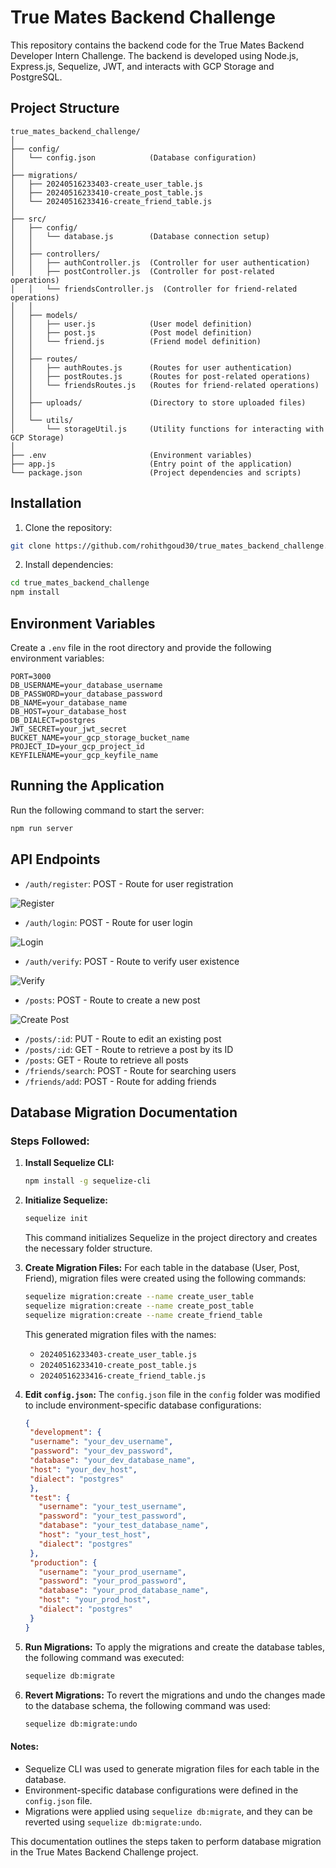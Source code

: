 # True Mates Backend Challenge

This repository contains the backend code for the True Mates Backend Developer Intern Challenge. The backend is developed using Node.js, Express.js, Sequelize, JWT, and interacts with GCP Storage and PostgreSQL.

## Project Structure

```
true_mates_backend_challenge/
│
├── config/
│   └── config.json            (Database configuration)
│
├── migrations/
│   ├── 20240516233403-create_user_table.js
│   ├── 20240516233410-create_post_table.js
│   └── 20240516233416-create_friend_table.js
│
├── src/
│   ├── config/
│   │   └── database.js        (Database connection setup)
│   │
│   ├── controllers/
│   │   ├── authController.js  (Controller for user authentication)
│   │   ├── postController.js  (Controller for post-related operations)
│   │   └── friendsController.js  (Controller for friend-related operations)
│   │
│   ├── models/
│   │   ├── user.js            (User model definition)
│   │   ├── post.js            (Post model definition)
│   │   └── friend.js          (Friend model definition)
│   │
│   ├── routes/
│   │   ├── authRoutes.js      (Routes for user authentication)
│   │   ├── postRoutes.js      (Routes for post-related operations)
│   │   └── friendsRoutes.js   (Routes for friend-related operations)
│   │
│   ├── uploads/               (Directory to store uploaded files)
│   │
│   └── utils/
│       └── storageUtil.js     (Utility functions for interacting with GCP Storage)
│
├── .env                       (Environment variables)
├── app.js                     (Entry point of the application)
└── package.json               (Project dependencies and scripts)
```

## Installation

1. Clone the repository:

```bash
git clone https://github.com/rohithgoud30/true_mates_backend_challenge.git
```

2. Install dependencies:

```bash
cd true_mates_backend_challenge
npm install
```

## Environment Variables

Create a `.env` file in the root directory and provide the following environment variables:

```plaintext
PORT=3000
DB_USERNAME=your_database_username
DB_PASSWORD=your_database_password
DB_NAME=your_database_name
DB_HOST=your_database_host
DB_DIALECT=postgres
JWT_SECRET=your_jwt_secret
BUCKET_NAME=your_gcp_storage_bucket_name
PROJECT_ID=your_gcp_project_id
KEYFILENAME=your_gcp_keyfile_name
```

## Running the Application

Run the following command to start the server:

```bash
npm run server
```

## API Endpoints

- `/auth/register`: POST - Route for user registration

![Register](screenshots/register.png)
  
- `/auth/login`: POST - Route for user login

![Login](screenshots/login.png)
  
- `/auth/verify`: POST - Route to verify user existence

![Verify](screenshots/verrify.png)
  
- `/posts`: POST - Route to create a new post

![Create Post](screenshots/createPost.png)

- `/posts/:id`: PUT - Route to edit an existing post
- `/posts/:id`: GET - Route to retrieve a post by its ID
- `/posts`: GET - Route to retrieve all posts
- `/friends/search`: POST - Route for searching users
- `/friends/add`: POST - Route for adding friends

## Database Migration Documentation

### Steps Followed:

1. **Install Sequelize CLI:**
   ```bash
   npm install -g sequelize-cli
   ```

2. **Initialize Sequelize:**
   ```bash
   sequelize init
   ```
   This command initializes Sequelize in the project directory and creates the necessary folder structure.

3. **Create Migration Files:**
   For each table in the database (User, Post, Friend), migration files were created using the following commands:
   ```bash
   sequelize migration:create --name create_user_table
   sequelize migration:create --name create_post_table
   sequelize migration:create --name create_friend_table
   ```
   This generated migration files with the names:
   - `20240516233403-create_user_table.js`
   - `20240516233410-create_post_table.js`
   - `20240516233416-create_friend_table.js`

4. **Edit `config.json`:**
   The `config.json` file in the `config` folder was modified to include environment-specific database configurations:
   ```json
   {
    "development": {
    "username": "your_dev_username",
    "password": "your_dev_password",
    "database": "your_dev_database_name",
    "host": "your_dev_host",
    "dialect": "postgres"
    },
    "test": {
      "username": "your_test_username",
      "password": "your_test_password",
      "database": "your_test_database_name",
      "host": "your_test_host",
      "dialect": "postgres"
    },
    "production": {
      "username": "your_prod_username",
      "password": "your_prod_password",
      "database": "your_prod_database_name",
      "host": "your_prod_host",
      "dialect": "postgres"
    }
   }
   ```

5. **Run Migrations:**
   To apply the migrations and create the database tables, the following command was executed:
   ```bash
   sequelize db:migrate
   ```

6. **Revert Migrations:**
   To revert the migrations and undo the changes made to the database schema, the following command was used:
   ```bash
   sequelize db:migrate:undo
   ```

#### Notes:
- Sequelize CLI was used to generate migration files for each table in the database.
- Environment-specific database configurations were defined in the `config.json` file.
- Migrations were applied using `sequelize db:migrate`, and they can be reverted using `sequelize db:migrate:undo`.

This documentation outlines the steps taken to perform database migration in the True Mates Backend Challenge project.
